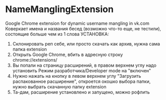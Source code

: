# NameManglingExtension
Google Chrome extension for dynamic username mangling in vk.com
Коверкает имена и названия бесед (возможно что-то еще, не тестили), состоящие больше чем из 1 слова
УСТАНОВКА:
  1. Склонировать реп себе, или просто скачать как архив, нужна сама папка extension
  2. Открыть Google Chrome, вбить в адресную строку chrome://extensions/
  3. Вы попали на страницу расширений, в правом верхнем углу надо установить Режим разработчика/Developer mode на "включен"
  4. Нужно нажать на кнопку в левом верхнем углу "Загрузить распакованное расширение", откроется окошко выбора папки, нужно выбрать скачанную папку extension
  5. Та-дам, расширение установлено и запущено, можно рофлить
